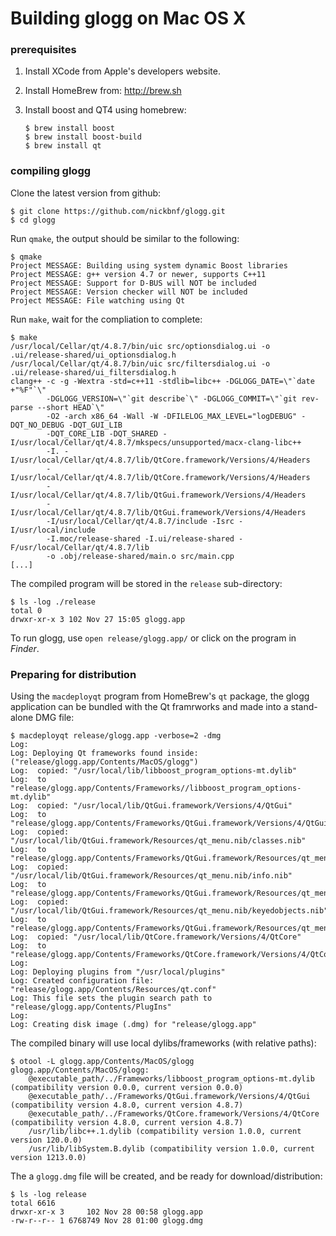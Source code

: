 # Building glogg on Mac OS X

### prerequisites

1.  Install XCode from Apple's developers website.
2.  Install HomeBrew from: http://brew.sh
3.  Install boost and QT4 using homebrew:

        $ brew install boost
        $ brew install boost-build
        $ brew install qt

### compiling glogg

Clone the latest version from github:

    $ git clone https://github.com/nickbnf/glogg.git
    $ cd glogg

Run `qmake`, the output should be similar to the following:

    $ qmake
    Project MESSAGE: Building using system dynamic Boost libraries
    Project MESSAGE: g++ version 4.7 or newer, supports C++11
    Project MESSAGE: Support for D-BUS will NOT be included
    Project MESSAGE: Version checker will NOT be included
    Project MESSAGE: File watching using Qt

Run `make`, wait for the compliation to complete:

    $ make
    /usr/local/Cellar/qt/4.8.7/bin/uic src/optionsdialog.ui -o .ui/release-shared/ui_optionsdialog.h
    /usr/local/Cellar/qt/4.8.7/bin/uic src/filtersdialog.ui -o .ui/release-shared/ui_filtersdialog.h
    clang++ -c -g -Wextra -std=c++11 -stdlib=libc++ -DGLOGG_DATE=\"`date +"%F"`\" 
            -DGLOGG_VERSION=\"`git describe`\" -DGLOGG_COMMIT=\"`git rev-parse --short HEAD`\"
            -O2 -arch x86_64 -Wall -W -DFILELOG_MAX_LEVEL="logDEBUG" -DQT_NO_DEBUG -DQT_GUI_LIB
            -DQT_CORE_LIB -DQT_SHARED -I/usr/local/Cellar/qt/4.8.7/mkspecs/unsupported/macx-clang-libc++
            -I. -I/usr/local/Cellar/qt/4.8.7/lib/QtCore.framework/Versions/4/Headers
            -I/usr/local/Cellar/qt/4.8.7/lib/QtCore.framework/Versions/4/Headers
            -I/usr/local/Cellar/qt/4.8.7/lib/QtGui.framework/Versions/4/Headers
            -I/usr/local/Cellar/qt/4.8.7/lib/QtGui.framework/Versions/4/Headers
            -I/usr/local/Cellar/qt/4.8.7/include -Isrc -I/usr/local/include
            -I.moc/release-shared -I.ui/release-shared -F/usr/local/Cellar/qt/4.8.7/lib
            -o .obj/release-shared/main.o src/main.cpp
    [...]

The compiled program will be stored in the `release` sub-directory:

    $ ls -log ./release
    total 0
    drwxr-xr-x 3 102 Nov 27 15:05 glogg.app

To run glogg, use `open release/glogg.app/` or click on the program in *Finder*.

### Preparing for distribution

Using the `macdeployqt` program from HomeBrew's `qt` package,
the glogg application can be bundled with the Qt framrworks and made into
a stand-alone DMG file:

    $ macdeployqt release/glogg.app -verbose=2 -dmg
    Log:
    Log: Deploying Qt frameworks found inside: ("release/glogg.app/Contents/MacOS/glogg")
    Log:  copied: "/usr/local/lib/libboost_program_options-mt.dylib"
    Log:  to "release/glogg.app/Contents/Frameworks//libboost_program_options-mt.dylib"
    Log:  copied: "/usr/local/lib/QtGui.framework/Versions/4/QtGui"
    Log:  to "release/glogg.app/Contents/Frameworks/QtGui.framework/Versions/4/QtGui"
    Log:  copied: "/usr/local/lib/QtGui.framework/Resources/qt_menu.nib/classes.nib"
    Log:  to "release/glogg.app/Contents/Frameworks/QtGui.framework/Resources/qt_menu.nib/classes.nib"
    Log:  copied: "/usr/local/lib/QtGui.framework/Resources/qt_menu.nib/info.nib"
    Log:  to "release/glogg.app/Contents/Frameworks/QtGui.framework/Resources/qt_menu.nib/info.nib"
    Log:  copied: "/usr/local/lib/QtGui.framework/Resources/qt_menu.nib/keyedobjects.nib"
    Log:  to "release/glogg.app/Contents/Frameworks/QtGui.framework/Resources/qt_menu.nib/keyedobjects.nib"
    Log:  copied: "/usr/local/lib/QtCore.framework/Versions/4/QtCore"
    Log:  to "release/glogg.app/Contents/Frameworks/QtCore.framework/Versions/4/QtCore"
    Log:
    Log: Deploying plugins from "/usr/local/plugins"
    Log: Created configuration file: "release/glogg.app/Contents/Resources/qt.conf"
    Log: This file sets the plugin search path to "release/glogg.app/Contents/PlugIns"
    Log:
    Log: Creating disk image (.dmg) for "release/glogg.app"

The compiled binary will use local dylibs/frameworks (with relative paths):

    $ otool -L glogg.app/Contents/MacOS/glogg
    glogg.app/Contents/MacOS/glogg:
        @executable_path/../Frameworks/libboost_program_options-mt.dylib (compatibility version 0.0.0, current version 0.0.0)
        @executable_path/../Frameworks/QtGui.framework/Versions/4/QtGui (compatibility version 4.8.0, current version 4.8.7)
        @executable_path/../Frameworks/QtCore.framework/Versions/4/QtCore (compatibility version 4.8.0, current version 4.8.7)
        /usr/lib/libc++.1.dylib (compatibility version 1.0.0, current version 120.0.0)
        /usr/lib/libSystem.B.dylib (compatibility version 1.0.0, current version 1213.0.0)

The a `glogg.dmg` file will be created, and be ready for download/distribution:

    $ ls -log release
    total 6616
    drwxr-xr-x 3     102 Nov 28 00:58 glogg.app
    -rw-r--r-- 1 6768749 Nov 28 01:00 glogg.dmg
